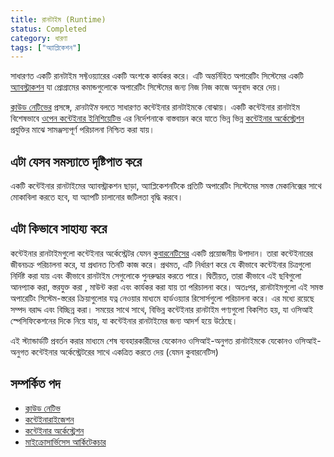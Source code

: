```yaml
---
title: রানটাইম (Runtime)
status: Completed
category: ধারণা
tags: ["অ্যাপ্লিকেশন"]
---
```


সাধারণত  একটি রানটাইম সফ্টওয়্যারের একটি অংশকে কার্যকর করে।
এটি অন্তর্নিহিত অপারেটিং সিস্টেমের একটি [অ্যাবস্ট্রাকশন](/bn/abstraction/) যা প্রোগ্রামের কমান্ডগুলোকে অপারেটিং সিস্টেমের জন্য নিজ নিজ কাজে অনুবাদ করে দেয়।

[ক্লাউড নেটিভের](/cloud-native-apps/) প্রসঙ্গে, _রানটাইম_ বলতে সাধারণত কন্টেইনার রানটাইমকে বোঝায়। 
একটি কন্টেইনার রানটাইম বিশেষভাবে [ওপেন কন্টেইনার ইনিশিয়েটিভ](https://opencontainers.org/)  এর  নির্দেশনাকে  বাস্তবায়ন করে যাতে ভিন্ন ভিন্ন   [কন্টেইনার অর্কেস্ট্রেশন](/bn/container-orchestration/) প্রযুক্তির মাঝে সামঞ্জস্যপূর্ণ পরিচালনা নিশ্চিত করা যায়। 

## এটা যেসব সমস্যাতে দৃষ্টিপাত করে

একটি কন্টেইনার রানটাইমের অ্যাবস্ট্রাকশন ছাড়া, অ্যাপ্লিকেশনটিকে প্রতিটি অপারেটিং সিস্টেমের সমস্ত মেকানিক্সের সাথে মোকাবিলা করতে হবে, যা অ্যাপটি চালানোর জটিলতা বৃদ্ধি করবে।

## এটা কিভাবে সাহায্য করে

কন্টেইনার রানটাইমগুলো কন্টেইনার অর্কেস্ট্রেটর যেমন [কুবারনেটিসের](/bn/kubernetes) একটি প্রয়োজনীয় উপাদান।
তারা কন্টেইনারের জীবনচক্র পরিচালনা করে, যা প্রধানত তিনটি কাজ করে।
প্রথমত, এটি নির্ধারণ করে যে কীভাবে কন্টেইনার চিত্রগুলো নির্দিষ্ট করা যায় এবং কীভাবে রানটাইম সেগুলোকে পুনরুদ্ধার করতে পারে।
দ্বিতীয়ত, তারা কীভাবে এই ছবিগুলো আনপ্যাক করা, স্তরযুক্ত করা , মাউন্ট করা এবং কার্যকর করা যায় তা পরিচালনা করে।
অতঃপর, রানটাইমগুলো এই সমস্ত অপারেটিং সিস্টেম-স্তরের ক্রিয়াগুলোর যত্ন নেওয়ার মাধ্যমে হার্ডওয়্যার রিসোর্সগুলো পরিচালনা করে।
এর মধ্যে রয়েছে সম্পদ বরাদ্দ এবং বিচ্ছিন্ন করা। 
সময়ের সাথে সাথে, বিভিন্ন কন্টেইনার রানটাইম পণ্যগুলো বিকশিত হয়, 
যা  ওসিআই স্পেসিফিকেশনের দিকে নিয়ে যায়, যা কন্টেইনার রানটাইমের জন্য আদর্শ হয়ে উঠেছে।

এই স্ট্যান্ডার্ডটি প্রবর্তন করার মাধ্যমে  শেষ ব্যবহারকারীদের যেকোনও ওসিআই-অনুগত রানটাইমকে যেকোনও ওসিআই-অনুগত কন্টেইনার অর্কেস্ট্রেটরের সাথে একত্রিত করতে দেয় (যেমন কুবারনেটিস) 

## সম্পর্কিত পদ

- [ক্লাউড নেটিভ](https://glossary.cncf.io/bn/cloud-native-apps/)
- [কন্টেইনারাইজেশন](https://glossary.cncf.io/bn/containerization/)
- [কন্টেইনার অর্কেস্ট্রেশন](https://glossary.cncf.io/bn/container-orchestration/)
- [মাইক্রোসার্ভিসেস আর্কিটেকচার](https://glossary.cncf.io/bn/microservices-architecture/)
